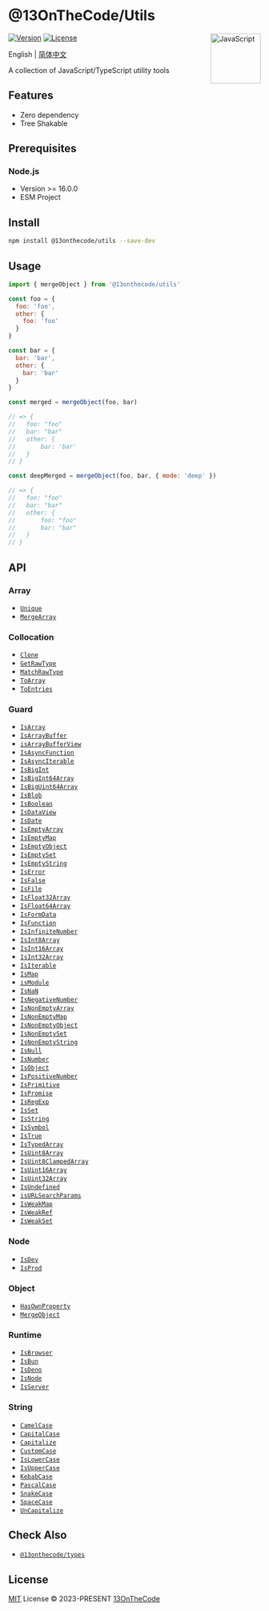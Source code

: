 # @13OnTheCode/Utils

<img src="https://github-production-user-asset-6210df.s3.amazonaws.com/137921275/289103135-37cc1802-66d7-4951-9a15-c9f3a7bebef7.svg" width="100" height="100" align="right" alt="JavaScript" />

[![Version](https://img.shields.io/npm/v/@13onthecode/utils?color=ffd600&label=)](https://www.npmjs.com/package/@13onthecode/utils)
[![License](https://img.shields.io/npm/l/@13onthecode/utils?color=ffd600&label=)](LICENSE.md)

English | [简体中文](README.CN.md)

A collection of JavaScript/TypeScript utility tools

## Features

- Zero dependency
- Tree Shakable

## Prerequisites

### Node.js
- Version >= 16.0.0
- ESM Project

## Install

```bash
npm install @13onthecode/utils --save-dev
```

## Usage

```javascript
import { mergeObject } from '@13onthecode/utils'

const foo = {
  foo: 'foo',
  other: {
    foo: 'foo'
  }
}

const bar = {
  bar: 'bar',
  other: {
    bar: 'bar'
  }
}

const merged = mergeObject(foo, bar)

// => {
//   foo: "foo"
//   bar: "bar"
//   other: {
//       bar: 'bar'
//   }
// }

const deepMerged = mergeObject(foo, bar, { mode: 'deep' })

// => {
//   foo: "foo"
//   bar: "bar"
//   other: {
//       foo: "foo"
//       bar: "bar"
//   }
// }
```

## API

### Array

- [`Unique`](src/array/unique.ts)
- [`MergeArray`](src/array/mergeArray.ts)

### Collocation

- [`Clone`](src/collocation/clone.ts)
- [`GetRawType`](src/collocation/getRawType.ts)
- [`MatchRawType`](src/collocation/matchRawType.ts)
- [`ToArray`](src/collocation/toArray.ts)
- [`ToEntries`](src/collocation/toEntries.ts)

### Guard

- [`IsArray`](src/guard/isArray.ts)
- [`IsArrayBuffer`](src/guard/isArrayBuffer.ts)
- [`isArrayBufferView`](src/guard/isArrayBufferView.ts)
- [`IsAsyncFunction`](src/guard/isAsyncFunction.ts)
- [`IsAsyncIterable`](src/guard/isAsyncIterable.ts)
- [`IsBigInt`](src/guard/isBigInt.ts)
- [`IsBigInt64Array`](src/guard/isBigInt64Array.ts)
- [`IsBigUint64Array`](src/guard/isBigUint64Array.ts)
- [`IsBlob`](src/guard/isBlob.ts)
- [`IsBoolean`](src/guard/isBoolean.ts)
- [`IsDataView`](src/guard/isDataView.ts)
- [`IsDate`](src/guard/isDate.ts)
- [`IsEmptyArray`](src/guard/isEmptyArray.ts)
- [`IsEmptyMap`](src/guard/isEmptyMap.ts)
- [`IsEmptyObject`](src/guard/isEmptyObject.ts)
- [`IsEmptySet`](src/guard/isEmptySet.ts)
- [`IsEmptyString`](src/guard/isEmptyString.ts)
- [`IsError`](src/guard/isError.ts)
- [`IsFalse`](src/guard/isFalse.ts)
- [`IsFile`](src/guard/isFile.ts)
- [`IsFloat32Array`](src/guard/isFloat32Array.ts)
- [`IsFloat64Array`](src/guard/isFloat64Array.ts)
- [`IsFormData`](src/guard/isFormData.ts)
- [`IsFunction`](src/guard/isFunction.ts)
- [`IsInfiniteNumber`](src/guard/isInfiniteNumber.ts)
- [`IsInt8Array`](src/guard/isInt8Array.ts)
- [`IsInt16Array`](src/guard/isInt16Array.ts)
- [`IsInt32Array`](src/guard/isInt32Array.ts)
- [`IsIterable`](src/guard/isIterable.ts)
- [`IsMap`](src/guard/isMap.ts)
- [`isModule`](src/guard/isModule.ts)
- [`IsNaN`](src/guard/isNaN.ts)
- [`IsNegativeNumber`](src/guard/isNegativeNumber.ts)
- [`IsNonEmptyArray`](src/guard/isNonEmptyArray.ts)
- [`IsNonEmptyMap`](src/guard/isNonEmptyMap.ts)
- [`IsNonEmptyObject`](src/guard/isNonEmptyObject.ts)
- [`IsNonEmptySet`](src/guard/isNonEmptySet.ts)
- [`IsNonEmptyString`](src/guard/isNonEmptyString.ts)
- [`IsNull`](src/guard/isNull.ts)
- [`IsNumber`](src/guard/isNumber.ts)
- [`IsObject`](src/guard/isObject.ts)
- [`IsPositiveNumber`](src/guard/isPositiveNumber.ts)
- [`IsPrimitive`](src/guard/isPrimitive.ts)
- [`IsPromise`](src/guard/isPromise.ts)
- [`IsRegExp`](src/guard/isRegExp.ts)
- [`IsSet`](src/guard/isSet.ts)
- [`IsString`](src/guard/isString.ts)
- [`IsSymbol`](src/guard/isSymbol.ts)
- [`IsTrue`](src/guard/isTrue.ts)
- [`IsTypedArray`](src/guard/isTypedArray.ts)
- [`IsUint8Array`](src/guard/isUint8Array.ts)
- [`IsUint8ClampedArray`](src/guard/isUint8ClampedArray.ts)
- [`IsUint16Array`](src/guard/isUint16Array.ts)
- [`IsUint32Array`](src/guard/isUint32Array.ts)
- [`IsUndefined`](src/guard/isUndefined.ts)
- [`isURLSearchParams`](src/guard/isURLSearchParams.ts)
- [`IsWeakMap`](src/guard/isWeakMap.ts)
- [`IsWeakRef`](src/guard/isWeakRef.ts)
- [`IsWeakSet`](src/guard/isWeakSet.ts)

### Node

- [`IsDev`](src/node/isDev.ts)
- [`IsProd`](src/node/isProd.ts)

### Object

- [`HasOwnProperty`](src/object/hasOwnProperty.ts)
- [`MergeObject`](src/object/mergeObject.ts)

### Runtime

- [`IsBrowser`](src/runtime/isBrowser.ts)
- [`IsBun`](src/runtime/isBun.ts)
- [`IsDeno`](src/runtime/isDeno.ts)
- [`IsNode`](src/runtime/isNode.ts)
- [`IsServer`](src/runtime/isServer.ts)

### String

- [`CamelCase`](src/string/camelCase.ts)
- [`CapitalCase`](src/string/capitalCase.ts)
- [`Capitalize`](src/string/capitalize.ts)
- [`CustomCase`](src/string/customCase.ts)
- [`IsLowerCase`](src/string/isLowerCase.ts)
- [`IsUpperCase`](src/string/isUpperCase.ts)
- [`KebabCase`](src/string/kebabCase.ts)
- [`PascalCase`](src/string/pascalCase.ts)
- [`SnakeCase`](src/string/snakeCase.ts)
- [`SpaceCase`](src/string/spaceCase.ts)
- [`UnCapitalize`](src/string/unCapitalize.ts)

## Check Also

- [`@13onthecode/types`](https://github.com/13OnTheCode/types)

## License

[MIT](LICENSE.md) License &copy; 2023-PRESENT [13OnTheCode](https://github.com/13OnTheCode)
